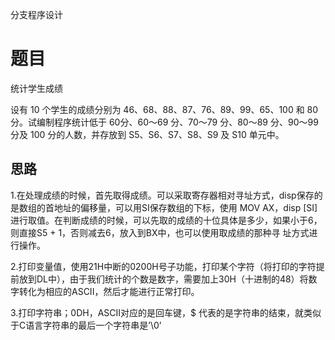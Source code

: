 分支程序设计
# 题目
统计学生成绩

设有 10 个学生的成绩分别为 46、68、88、87、76、89、99、65、100 和 80 分。试编制程序统计低于 60分、60～69 分、70～79 分、80～89 分、90～99 分及 100 分的人数，并存放到 S5、S6、S7、S8、S9 及 S10 单元中。

## 思路
1.在处理成绩的时候，首先取得成绩。可以采取寄存器相对寻址方式，disp保存的是数组的首地址的偏移量，可以用SI保存数组的下标，使用 MOV AX，disp [SI] 进行取值。在判断成绩的时候，可以先取的成绩的十位具体是多少，如果小于6，则直接S5 + 1，否则减去6，放入到BX中，也可以使用取成绩的那种寻
址方式进行操作。

2.打印变量值，使用21H中断的0200H号子功能，打印某个字符（将打印的字符提前放到DL中），由于我们统计的个数是数字，需要加上30H（十进制的48）将数字转化为相应的ASCII，然后才能进行正常打印。

3.打印字符串；0DH，ASCII对应的是回车键，$ 代表的是字符串的结束，就类似于C语言字符串的最后一个字符串是’\0’

